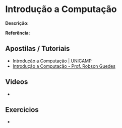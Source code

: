 # Introdução a Computação

**Descrição:**

**Referência:**

## Apostilas / Tutoriais

- [Introdução a Computação | UNICAMP](http://www.las.ic.unicamp.br/~chenca/mc102/aulas/aula01-Introducao.pdf)
- [Introdução a Computação - Prof. Robson Guedes](http://fortium.edu.br/blog/robson_guedes/files/2010/03/Introdu%C3%A7%C3%A3o-a-Computa%C3%A7%C3%A3o-Apostila-1.pdf)

## Videos

- []()

## Exercicios

- []()
